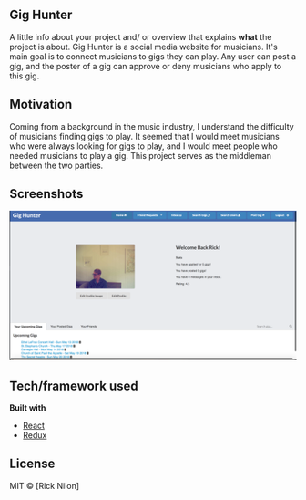 ## Gig Hunter
A little info about your project and/ or overview that explains **what** the project is about.
Gig Hunter is a social media website for musicians. It's main goal is to connect musicians to gigs they can play. Any user can post a gig, and the poster of a gig can approve or deny musicians who apply to this gig.

## Motivation
Coming from a background in the music industry, I understand the difficulty of musicians finding gigs to play. It seemed that I would meet musicians who were always looking for gigs to play, and I would meet people who needed musicians to play a gig. This project serves as the middleman between the two parties.

## Screenshots
![Preview](https://github.com/allinthemind66/gig_hunter_frontend/blob/master/public/readmeimg.png?raw=true)

## Tech/framework used

<b>Built with</b>
- [React](https://reactjs.org/)
- [Redux](https://redux.js.org/)


## License


MIT © [Rick Nilon]
